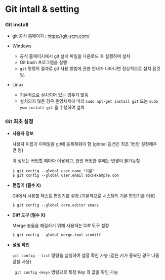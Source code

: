 # Git intall & setting

### Git install
- git 공식 홈페이지 : https://git-scm.com/

- Windows
  - 공식 홈페이지에서 git 설치 파일을 다운로드 후 실행하여 설치
  - Git bash 프로그램을 실행
  - ```git``` 명령의 결과로 git 사용 방법에 관한 안내가 나타나면 정상적으로 설치 된것임.

- Linux
  - 기본적으로 설치되어 있는 경우가 많음
  - 설치되지 않은 경우 운영체제에 따라 ```sudo apt-get install git``` 또는 ```sudo yum install git``` 을 수행하여 설치




### Git 최초 설정

  - **사용자 정보**

    사용자 이름과 이메일을 git에 등록해줘야 함 (global 옵션은 최초 1번만 설정해주면 됨)

    이 정보는 커밋할 때마다 이용되고, 한번 커밋한 후에는 변경이 불가능함

    ```shell
    $ git config --global user.name "이름"
    $ git config --global user.email abc@example.com
    ```

  - **편집기 (필수 X)**

    Git에서 사용할 텍스트 편집기를 설정 (기본적으로 시스템의 기본 편집기를 이용)

    ```shell
    $ git config --global core.editor emacs
    ```

  - **Diff 도구 (필수 X)**

    Merge 충돌을 해결하기 위해 사용하는 Diff 도구 설정

    ```shell
    $ git config --global merge.tool vimdiff
    ```

  - **설정 확인**

    `git config --list` 명령을 실행하여 설정 확인 가능 (같은 키가 중복된 경우 나중 값을 사용)

    ``` git config <key>``` 명령으로 특정 Key 의 값을 확인 가능​


